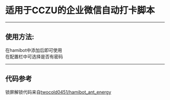 # 适用于CCZU的企业微信自动打卡脚本  

******
## 使用方法:  
在hamibot中添加后即可使用  
在配置栏中可选择是否有密码  
******
## 代码参考  
锁屏解锁代码来自[twocold0451/hamibot_ant_energy](https://github.com/twocold0451/hamibot_ant_energy)
